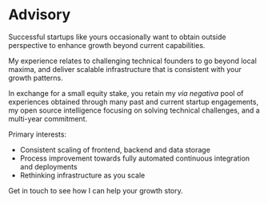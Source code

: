 # Advisory

Successful startups like yours occasionally want to obtain outside perspective
to enhance growth beyond current capabilities.

My experience relates to challenging technical founders to go beyond local
maxima, and deliver scalable infrastructure that is consistent with your growth
patterns.

In exchange for a small equity stake, you retain my _via negativa_ pool of experiences
obtained through many past and current startup engagements, my open source
intelligence focusing on solving technical challenges, and a multi-year
commitment.

Primary interests:
* Consistent scaling of frontend, backend and data storage
* Process improvement towards fully automated continuous integration and deployments
* Rethinking infrastructure as you scale

Get in touch to see how I can help your growth story.

